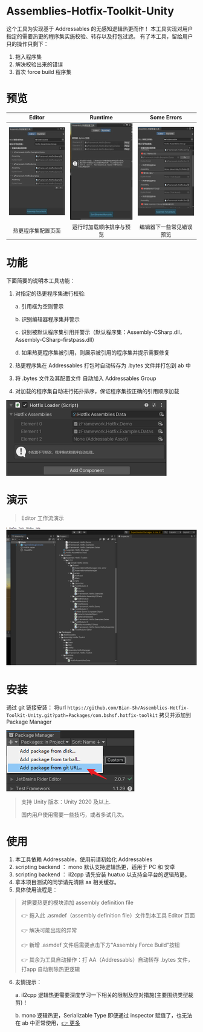 # Assemblies-Hotfix-Toolkit-Unity

这个工具为实现基于 Addressables 的无感知逻辑热更而作！
本工具实现对用户指定的需要热更的程序集实施校验、转存以及打包过滤。
有了本工具，留给用户只的操作只剩下：
1. 拖入程序集
2. 解决校验出来的错误
3. 首次 force build 程序集

# 预览

|Editor|Rumtime|Some Errors|
|:-:|:-:|:-:|
|![](Packages/com.bshsf.hotfix-toolkit/Documentation~/images/editor.png)|![](Packages/com.bshsf.hotfix-toolkit/Documentation~/images/runtime.png)|![](Packages/com.bshsf.hotfix-toolkit/Documentation~/images/errors.png)|
|热更程序集配置页面 | 运行时加载顺序排序与预览|编辑器下一些常见错误预览|


# 功能
下面简要的说明本工具功能：
1. 对指定的热更程序集进行校验:
 
      a. 引用框为空则警示
  
      b. 识别编辑器程序集并警示
    
      c. 识别被默认程序集引用并警示（默认程序集：Assembly-CSharp.dll，Assembly-CSharp-firstpass.dll）
  
      d. 如果热更程序集被引用，则展示被引用的程序集并提示需要修复
  
2. 热更程序集在 Addressables 打包时自动转存为 .bytes 文件并打包到 ab 中
3. 将 .bytes 文件及其配置文件 自动加入 Addressables Group
4. 对加载的程序集自动进行拓扑排序，保证程序集按正确的引用顺序加载

![](Packages/com.bshsf.hotfix-toolkit/Documentation~/images/TSort.png)


# 演示
> Editor 工作流演示
 
![](Packages/com.bshsf.hotfix-toolkit/Documentation~/images/preview.gif)

# 安装

通过 git 链接安装：
将url `https://github.com/Bian-Sh/Assemblies-Hotfix-Toolkit-Unity.git?path=Packages/com.bshsf.hotfix-toolkit` 拷贝并添加到 Package Manager

![](Packages/com.bshsf.hotfix-toolkit/Documentation~/images/upm.png)
> 支持 Unity 版本：Unity 2020 及以上.
> 
> 国内用户使用需要一些技巧，或者多试几次。

# 使用
1. 本工具依赖 Addressable，使用前请初始化 Addressables
2. scripting backend ： mono 默认支持逻辑热更，适用于 PC 和 安卓
3. scripting backend ： il2cpp 请先安装 huatuo 以支持全平台的逻辑热更。
4. 拿本项目测试的同学请先清除 aa 相关缓存。
5. 具体使用流程是：
> 对需要热更的模块添加 assembly definition file  
> 
> 👉 拖入此 .asmdef（assembly definition file）文件到本工具 Editor 页面 
> 
> 👉 解决可能出现的异常 
> 
> 👉 新增 .asmdef 文件后需要点击下方“Assembly Force Build”按钮
> 
> 👉 其余为工具自动操作：打 AA（Addressabls）自动转存 .bytes 文件，打app 自动剔除热更逻辑
> 
6. 友情提示：

    a. il2cpp 逻辑热更需要深度学习一下相关的限制及应对措施(主要围绕类型裁剪)！
    
    b. mono 逻辑热更，Serializable Type 即便通过 inspector 赋值了，也无法在 ab 中正常使用，[👉 更多](https://forum.unity.com/threads/advanced-use-case-assetbundles-and-dynamically-loaded-assemblies.737183/)


